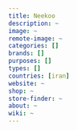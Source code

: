 ```yaml
---
title: Neekoo
description: ~
image: ~
remote-image: ~
categories: []
brands: []
purposes: []
types: []
countries: [iran]
website: ~
shop: ~
store-finder: ~
about: ~
wiki: ~
---
```

